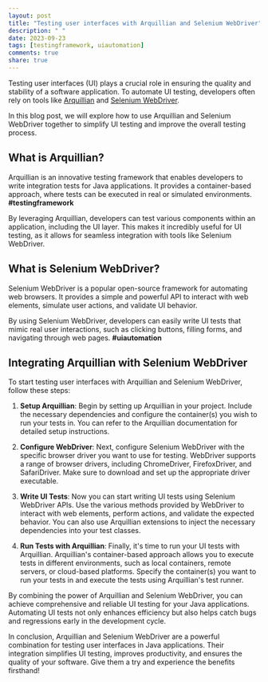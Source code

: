 ```yaml
---
layout: post
title: "Testing user interfaces with Arquillian and Selenium WebDriver"
description: " "
date: 2023-09-23
tags: [testingframework, uiautomation]
comments: true
share: true
---
```


Testing user interfaces (UI) plays a crucial role in ensuring the quality and stability of a software application. To automate UI testing, developers often rely on tools like [Arquillian](https://arquillian.org/) and [Selenium WebDriver](https://www.selenium.dev/documentation/en/webdriver/).

In this blog post, we will explore how to use Arquillian and Selenium WebDriver together to simplify UI testing and improve the overall testing process.

## What is Arquillian?

Arquillian is an innovative testing framework that enables developers to write integration tests for Java applications. It provides a container-based approach, where tests can be executed in real or simulated environments. **#testingframework**

By leveraging Arquillian, developers can test various components within an application, including the UI layer. This makes it incredibly useful for UI testing, as it allows for seamless integration with tools like Selenium WebDriver.

## What is Selenium WebDriver?

Selenium WebDriver is a popular open-source framework for automating web browsers. It provides a simple and powerful API to interact with web elements, simulate user actions, and validate UI behavior.

By using Selenium WebDriver, developers can easily write UI tests that mimic real user interactions, such as clicking buttons, filling forms, and navigating through web pages. **#uiautomation**

## Integrating Arquillian with Selenium WebDriver

To start testing user interfaces with Arquillian and Selenium WebDriver, follow these steps:

1. **Setup Arquillian**: Begin by setting up Arquillian in your project. Include the necessary dependencies and configure the container(s) you wish to run your tests in. You can refer to the Arquillian documentation for detailed setup instructions.

2. **Configure WebDriver**: Next, configure Selenium WebDriver with the specific browser driver you want to use for testing. WebDriver supports a range of browser drivers, including ChromeDriver, FirefoxDriver, and SafariDriver. Make sure to download and set up the appropriate driver executable.

3. **Write UI Tests**: Now you can start writing UI tests using Selenium WebDriver APIs. Use the various methods provided by WebDriver to interact with web elements, perform actions, and validate the expected behavior. You can also use Arquillian extensions to inject the necessary dependencies into your test classes.

4. **Run Tests with Arquillian**: Finally, it's time to run your UI tests with Arquillian. Arquillian's container-based approach allows you to execute tests in different environments, such as local containers, remote servers, or cloud-based platforms. Specify the container(s) you want to run your tests in and execute the tests using Arquillian's test runner.

By combining the power of Arquillian and Selenium WebDriver, you can achieve comprehensive and reliable UI testing for your Java applications. Automating UI tests not only enhances efficiency but also helps catch bugs and regressions early in the development cycle.

In conclusion, Arquillian and Selenium WebDriver are a powerful combination for testing user interfaces in Java applications. Their integration simplifies UI testing, improves productivity, and ensures the quality of your software. Give them a try and experience the benefits firsthand!